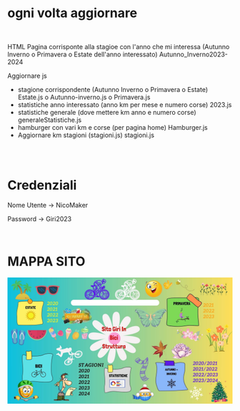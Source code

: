 <h1>ogni volta aggiornare </h1>
<br>

<p> HTML Pagina corrisponte alla stagioe con l'anno che mi interessa (Autunno Inverno o Primavera o Estate dell'anno interessato)
    Autunno_Inverno2023-2024
</p>

<p> Aggiornare js 
    <ul>
    <li> stagione corrispondente (Autunno Inverno o Primavera o Estate) Estate.js o Autunno-inverno.js o Primavera.js</li>
    <li> statistiche anno interessato (anno km per mese e numero corse) 2023.js</li>  
    <li> statistiche generale (dove mettere km anno e numero corse) generaleStatistiche.js</li>  
    <li>hamburger con vari km e corse (per pagina home) Hamburger.js</li>
    <li> Aggiornare km stagioni (stagioni.js) stagioni.js</li>
</ul></p>
<br>

<br>
<h1> Credenziali </h1>

<p>Nome Utente -> NicoMaker</p>
<p>Password -> Giri2023</P>

<br>
<h1>MAPPA SITO </h1>

<img src = "Mappa.jpg">